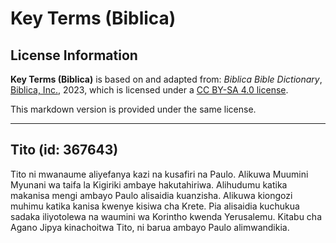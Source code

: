 # Key Terms (Biblica)

## License Information

**Key Terms (Biblica)** is based on and adapted from: _Biblica Bible Dictionary_, [Biblica, Inc.](https://www.biblica.com/), 2023, which is licensed under a [CC BY-SA 4.0 license](https://creativecommons.org/licenses/by-sa/4.0/legalcode.en).

This markdown version is provided under the same license.



--------------------------------

## Tito (id: 367643)

Tito ni mwanaume aliyefanya kazi na kusafiri na Paulo. Alikuwa Muumini Myunani wa taifa la Kigiriki ambaye hakutahiriwa. Alihudumu katika makanisa mengi ambayo Paulo alisaidia kuanzisha. Alikuwa kiongozi muhimu katika kanisa kwenye kisiwa cha Krete. Pia alisaidia kuchukua sadaka iliyotolewa na waumini wa Korintho kwenda Yerusalemu. Kitabu cha Agano Jipya kinachoitwa Tito, ni barua ambayo Paulo alimwandikia.


